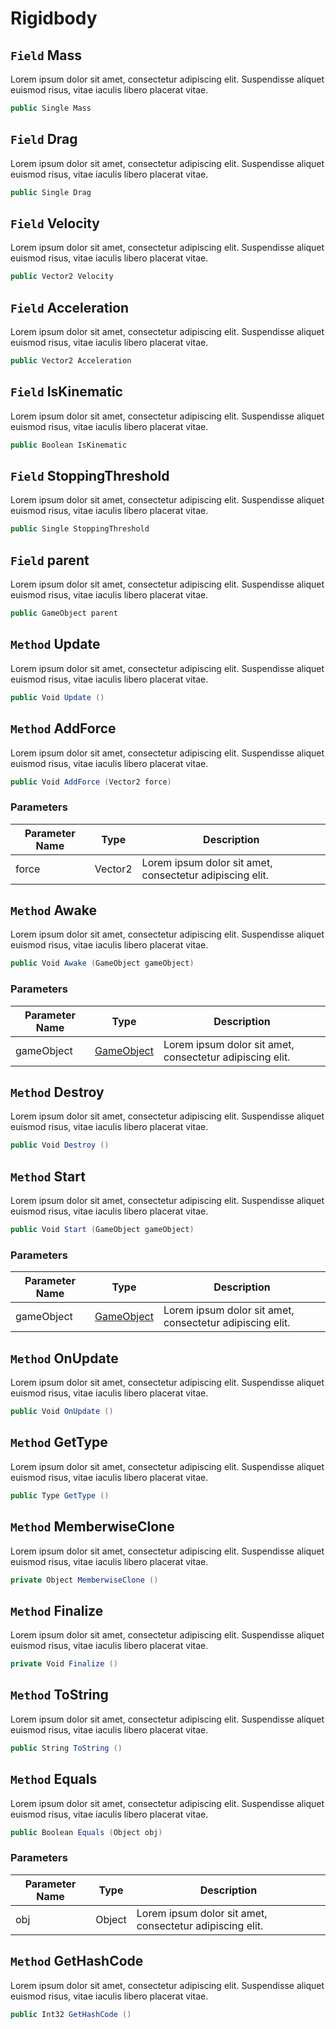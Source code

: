 # Rigidbody

## `Field` Mass
Lorem ipsum dolor sit amet, consectetur adipiscing elit. Suspendisse aliquet euismod risus, vitae iaculis libero placerat vitae. 
```csharp
public Single Mass
```


## `Field` Drag
Lorem ipsum dolor sit amet, consectetur adipiscing elit. Suspendisse aliquet euismod risus, vitae iaculis libero placerat vitae. 
```csharp
public Single Drag
```


## `Field` Velocity
Lorem ipsum dolor sit amet, consectetur adipiscing elit. Suspendisse aliquet euismod risus, vitae iaculis libero placerat vitae. 
```csharp
public Vector2 Velocity
```


## `Field` Acceleration
Lorem ipsum dolor sit amet, consectetur adipiscing elit. Suspendisse aliquet euismod risus, vitae iaculis libero placerat vitae. 
```csharp
public Vector2 Acceleration
```


## `Field` IsKinematic
Lorem ipsum dolor sit amet, consectetur adipiscing elit. Suspendisse aliquet euismod risus, vitae iaculis libero placerat vitae. 
```csharp
public Boolean IsKinematic
```


## `Field` StoppingThreshold
Lorem ipsum dolor sit amet, consectetur adipiscing elit. Suspendisse aliquet euismod risus, vitae iaculis libero placerat vitae. 
```csharp
public Single StoppingThreshold
```


## `Field` parent
Lorem ipsum dolor sit amet, consectetur adipiscing elit. Suspendisse aliquet euismod risus, vitae iaculis libero placerat vitae. 
```csharp
public GameObject parent
```


## `Method` Update
Lorem ipsum dolor sit amet, consectetur adipiscing elit. Suspendisse aliquet euismod risus, vitae iaculis libero placerat vitae. 
```csharp
public Void Update ()
```


## `Method` AddForce
Lorem ipsum dolor sit amet, consectetur adipiscing elit. Suspendisse aliquet euismod risus, vitae iaculis libero placerat vitae. 
```csharp
public Void AddForce (Vector2 force)
```
### Parameters

| Parameter Name | Type | Description |
| --------- | --------- | --------- |
| force | Vector2 | Lorem ipsum dolor sit amet, consectetur adipiscing elit. |


## `Method` Awake
Lorem ipsum dolor sit amet, consectetur adipiscing elit. Suspendisse aliquet euismod risus, vitae iaculis libero placerat vitae. 
```csharp
public Void Awake (GameObject gameObject)
```
### Parameters

| Parameter Name | Type | Description |
| --------- | --------- | --------- |
| gameObject | [GameObject](https://thiagomvas.github.io/AutoDocumentation/Entities/GameObject.html) | Lorem ipsum dolor sit amet, consectetur adipiscing elit. |


## `Method` Destroy
Lorem ipsum dolor sit amet, consectetur adipiscing elit. Suspendisse aliquet euismod risus, vitae iaculis libero placerat vitae. 
```csharp
public Void Destroy ()
```


## `Method` Start
Lorem ipsum dolor sit amet, consectetur adipiscing elit. Suspendisse aliquet euismod risus, vitae iaculis libero placerat vitae. 
```csharp
public Void Start (GameObject gameObject)
```
### Parameters

| Parameter Name | Type | Description |
| --------- | --------- | --------- |
| gameObject | [GameObject](https://thiagomvas.github.io/AutoDocumentation/Entities/GameObject.html) | Lorem ipsum dolor sit amet, consectetur adipiscing elit. |


## `Method` OnUpdate
Lorem ipsum dolor sit amet, consectetur adipiscing elit. Suspendisse aliquet euismod risus, vitae iaculis libero placerat vitae. 
```csharp
public Void OnUpdate ()
```


## `Method` GetType
Lorem ipsum dolor sit amet, consectetur adipiscing elit. Suspendisse aliquet euismod risus, vitae iaculis libero placerat vitae. 
```csharp
public Type GetType ()
```


## `Method` MemberwiseClone
Lorem ipsum dolor sit amet, consectetur adipiscing elit. Suspendisse aliquet euismod risus, vitae iaculis libero placerat vitae. 
```csharp
private Object MemberwiseClone ()
```


## `Method` Finalize
Lorem ipsum dolor sit amet, consectetur adipiscing elit. Suspendisse aliquet euismod risus, vitae iaculis libero placerat vitae. 
```csharp
private Void Finalize ()
```


## `Method` ToString
Lorem ipsum dolor sit amet, consectetur adipiscing elit. Suspendisse aliquet euismod risus, vitae iaculis libero placerat vitae. 
```csharp
public String ToString ()
```


## `Method` Equals
Lorem ipsum dolor sit amet, consectetur adipiscing elit. Suspendisse aliquet euismod risus, vitae iaculis libero placerat vitae. 
```csharp
public Boolean Equals (Object obj)
```
### Parameters

| Parameter Name | Type | Description |
| --------- | --------- | --------- |
| obj | Object | Lorem ipsum dolor sit amet, consectetur adipiscing elit. |


## `Method` GetHashCode
Lorem ipsum dolor sit amet, consectetur adipiscing elit. Suspendisse aliquet euismod risus, vitae iaculis libero placerat vitae. 
```csharp
public Int32 GetHashCode ()
```

